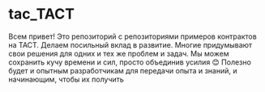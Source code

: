 # tac_TACT
Всем привет! Это репозиторий с репозиториями примеров контрактов на TACT. Делаем посильный вклад в развитие. Многие придумывают свои решения для одних и тех же проблем и задач. Мы можем сохранить кучу времени и сил, просто объединив усилия 😊 Полезно будет и опытным разработчикам для передачи опыта и знаний, и начинающим, чтобы их получить
